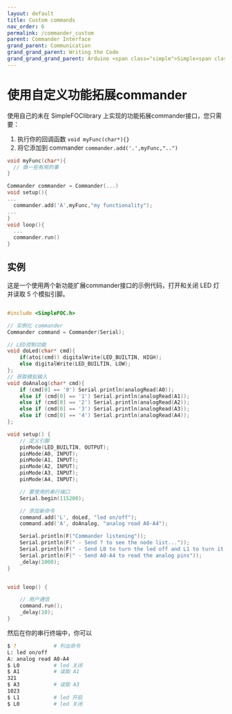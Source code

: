 ```yaml
---
layout: default
title: Custom commands
nav_order: 6
permalink: /commander_custom
parent: Commander Interface
grand_parent: Communication
grand_grand_parent: Writing the Code
grand_grand_grand_parent: Arduino <span class="simple">Simple<span class="foc">FOC</span>library</span>
---
```


# 使用自定义功能拓展commander

使用自己的未在 <span class="simple">Simple<span class="foc">FOC</span>library</span> 上实现的功能拓展commander接口，您只需要：

1. 执行你的回调函数 `void myFunc(char*){}`
2. 将它添加到 commander `commander.add('.',myFunc,"..")`

```cpp
void myFunc(char*){
  // 做一些有用的事
}

Commander commander = Commander(...)
void setup(){
...
  commander.add('A',myFunc,"my functionality");
...
}
void loop(){
  ...
  commander.run()
}
```

## 实例

这是一个使用两个新功能扩展commander接口的示例代码，打开和关闭 LED 灯并读取 5 个模拟引脚。

```cpp

#include <SimpleFOC.h>

// 实例化 commander
Commander command = Commander(Serial);

// LED控制功能
void doLed(char* cmd){ 
    if(atoi(cmd)) digitalWrite(LED_BUILTIN, HIGH); 
    else digitalWrite(LED_BUILTIN, LOW); 
};
// 获取模拟输入
void doAnalog(char* cmd){ 
    if (cmd[0] == '0') Serial.println(analogRead(A0));
    else if (cmd[0] == '1') Serial.println(analogRead(A1));
    else if (cmd[0] == '2') Serial.println(analogRead(A2));
    else if (cmd[0] == '3') Serial.println(analogRead(A3));
    else if (cmd[0] == '4') Serial.println(analogRead(A4));
};

void setup() {
    // 定义引脚
    pinMode(LED_BUILTIN, OUTPUT);
    pinMode(A0, INPUT);
    pinMode(A1, INPUT);
    pinMode(A2, INPUT);
    pinMode(A3, INPUT);
    pinMode(A4, INPUT);

    // 要使用的串行端口
    Serial.begin(115200);

    // 添加新命令
    command.add('L', doLed, "led on/off");
    command.add('A', doAnalog, "analog read A0-A4");

    Serial.println(F("Commander listening"));
    Serial.println(F(" - Send ? to see the node list..."));
    Serial.println(F(" - Send L0 to turn the led off and L1 to turn it off"));
    Serial.println(F(" - Send A0-A4 to read the analog pins"));
    _delay(1000);
}


void loop() {

    // 用户通信
    command.run(); 
    _delay(10);
}
```

然后在你的串行终端中，你可以
```sh 
$ ?            # 列出命令
L: led on/off
A: analog read A0-A4
$ L0           # led 关闭
$ A1           # 读取 A1
321            
$ A3           # 读取 A3
1023            
$ L1           # led 开启
$ L0           # led 关闭
```

